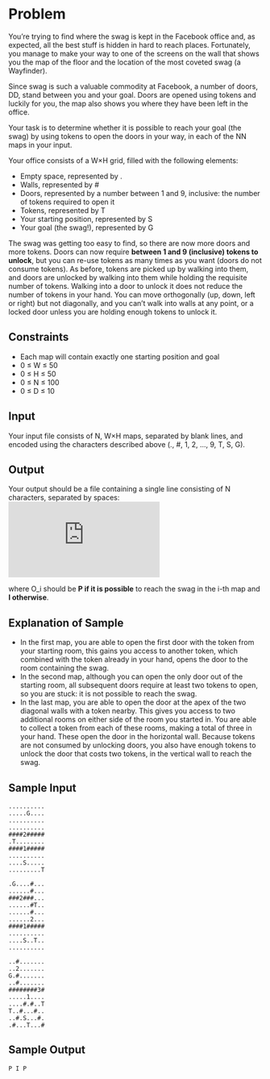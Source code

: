 # Problem
You’re trying to find where the swag is kept in the Facebook office and, as expected, all the best stuff is hidden in hard to reach places.  Fortunately, you manage to make your way to one of the screens on the wall that shows you the map of the floor and the location of the most coveted swag (a Wayfinder).

Since swag is such a valuable commodity at Facebook, a number of doors, DD, stand between you and your goal.  Doors are opened using tokens and luckily for you, the map also shows you where they have been left in the office.

Your task is to determine whether it is possible to reach your goal (the swag) by using tokens to open the doors in your way, in each of the NN maps in your input.

Your office consists of a W×H grid, filled with the following elements:
  - Empty space, represented by .
  - Walls, represented by #
  - Doors, represented by a number between 1 and 9, inclusive: the number of tokens required to open it
  - Tokens, represented by T
  - Your starting position, represented by S
  - Your goal (the swag!), represented by G

The swag was getting too easy to find, so there are now more doors and more tokens.  Doors can now require **between 1 and 9 (inclusive) tokens to unlock**, but you can re-use tokens as many times as you want (doors do not consume tokens).  As before, tokens are picked up by walking into them, and doors are unlocked by walking into them while holding the requisite number of tokens.   Walking into a door to unlock it does not reduce the number of tokens in your hand.  You can move orthogonally (up, down, left or right) but not diagonally, and you can’t walk into walls at any point, or a locked door unless you are holding enough tokens to unlock it.

## Constraints
 - Each map will contain exactly one starting position and goal
 - 0 ≤ W ≤ 50
 - 0 ≤ H ≤ 50
 - 0 ≤ N ≤ 100
 - 0 ≤ D ≤ 10

## Input
Your input file consists of N, W×H maps, separated by blank lines, and encoded using the characters described above (., #, 1, 2, ..., 9, T, S, G).

## Output
Your output should be a file containing a single line consisting of N characters, separated by spaces:
![\Large O_0\\ O_1\\ \ldots\\ O_{N-1}](https://latex.codecogs.com/gif.latex?O_0%5C%20O_1%5C%20%5Cldots%5C%20O_%7BN-1%7D)

where O_i should be **P if it is possible** to reach the swag in the i-th map and **I otherwise**.

## Explanation of Sample
  - In the first map, you are able to open the first door with the token from your starting room, this gains you access to another token, which combined with the token already in your hand, opens the door to the room containing the swag.
  - In the second map, although you can open the only door out of the starting room, all subsequent doors require at least two tokens to open, so you are stuck: it is not possible to reach the swag.
  - In the last map, you are able to open the door at the apex of the two diagonal walls with a token nearby.  This gives you access to two additional rooms on either side of the room you started in.  You are able to collect a token from each of these rooms, making a total of three in your hand.  These open the door in the horizontal wall.  Because tokens are not consumed by unlocking doors, you also have enough tokens to unlock the door that costs two tokens, in the vertical wall to reach the swag.

## Sample Input
```
..........
.....G....
..........
..........
####2#####
.T........
####1#####
..........
....S.....
.........T

.G....#...
......#...
###2###...
......#T..
......#...
......2...
####1#####
..........
....S..T..
..........

..#.......
..2.......
G.#.......
..#.......
########3#
.....1....
....#.#..T
T..#...#..
..#.S...#.
.#...T...#
```

## Sample Output
```
P I P
```
